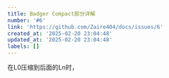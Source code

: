 ```yaml
---
title: Badger Compact部分详解
number: '#6'
link: 'https://github.com/Zaire404/docs/issues/6'
created_at: '2025-02-20 23:04:48'
updated_at: '2025-02-20 23:04:48'
labels: []
---
```

在L0压缩到后面的Ln时，
